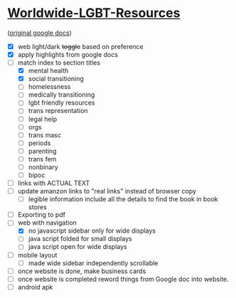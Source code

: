 
# [Worldwide-LGBT-Resources](https://pongopaws.github.io/Worldwide-LGBT-Resources/)

([original google docs](https://docs.google.com/document/d/1eLLK7EXLlJCDyJaAQXykwKjKp0m5XphUI_erLkgu8_0/edit))

- [x] web light/dark ~~toggle~~ based on preference
- [x] apply highlights from google docs
- [ ] match index to section titles
  - [x] mental health
  - [x] social transitioning
  - [ ] homelessness
  - [ ] medically transitioning
  - [ ] lgbt friendly resources
  - [ ] trans representation
  - [ ] legal help
  - [ ] orgs
  - [ ] trans masc
  - [ ] periods
  - [ ] parenting
  - [ ] trans fem
  - [ ] nonbinary
  - [ ] bipoc
- [ ] links with ACTUAL TEXT
- [ ] update amanzon links to "real links" instead of browser copy 
  - [ ] legible information include all the details to find the book in book stores
- [ ] Exporting to pdf
- [ ] web with navigation
  - [x] no javascript sidebar only for wide displays
  - [ ] java script folded for small displays
  - [ ] java script open for wide displays
- [ ] mobile layout
  - [ ] made wide sidebar independently scrollable
- [ ] once website is done, make business cards
- [ ] once website is completed reword things from Google doc into website.
- [ ] android apk
